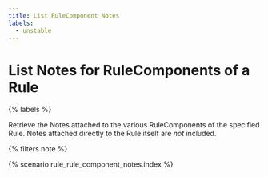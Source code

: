 ```yaml
---
title: List RuleComponent Notes
labels:
  - unstable
---
```


# List Notes for RuleComponents of a Rule

{% labels %}

Retrieve the Notes attached to the various RuleComponents of the specified
Rule. Notes attached directly to the Rule itself are _not_ included.

{% filters note %}

{% scenario rule_rule_component_notes.index %}
